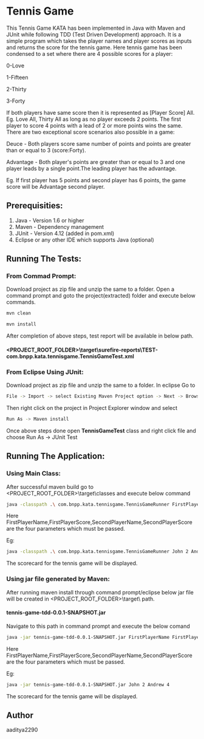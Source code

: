 # Tennis Game

This Tennis Game KATA has been implemented in Java with Maven and JUnit while following TDD (Test Driven Development) approach. It is a simple program which takes the player names and player scores as inputs and returns the score for the tennis game. 
Here tennis game has been condensed to a set where there are 4 possible scores for a player:

0-Love

1-Fifteen

2-Thirty

3-Forty

If both players have same score then it is represented as [Player Score] All. Eg. Love All, Thirty All as long as no player exceeds 2 points. The first player to score 4 points with a lead of 2 or more points wins the same. There are two exceptional score scenarios also possible in a game:

Deuce - Both players score same number of points and points are greater than or equal to 3 (score:Forty).

Advantage - Both player's points are greater than or equal to 3 and one player leads by a single point.The leading player has the advantage.

Eg. If first player has 5 points and second player has 6 points, the game score will be Advantage second player.

## Prerequisities:

1. Java - Version 1.6 or higher
2. Maven - Dependency management
3. JUnit - Version 4.12 (added in pom.xml)
4. Eclipse or any other IDE which supports Java (optional)

## Running The Tests:

### From Commad Prompt:

Download project as zip file and unzip the same to a folder. Open a command prompt and goto the project(extracted) folder and 
execute below commands.

```bash
mvn clean

mvn install
```

After completion of above steps, test report will be available in below path.

#### <PROJECT_ROOT_FOLDER>\target\surefire-reports\TEST-com.bnpp.kata.tennisgame.TennisGameTest.xml

### From Eclipse Using JUnit:

Download project as zip file and unzip the same to a folder. 
In eclipse Go to 
```bash
File -> Import -> select Existing Maven Project option -> Next -> Browse extracted folder and Finish
```
Then right click on the project in Project Explorer window and select 
```bash
Run As -> Maven install
```
Once above steps done open <b>TennisGameTest</b> class and right click file and choose Run As -> JUnit Test

## Running The Application:

### Using Main Class:

After successful maven build go to <PROJECT_ROOT_FOLDER>\target\classes and execute below command

```bash
java -classpath .\ com.bnpp.kata.tennisgame.TennisGameRunner FirstPlayerName FirstPlayerScore SecondPlayerName SecondPlayerScore
```

Here FirstPlayerName,FirstPlayerScore,SecondPlayerName,SecondPlayerScore are the four parameters which must be passed.

Eg: 
```bash
java -classpath .\ com.bnpp.kata.tennisgame.TennisGameRunner John 2 Andrew 4
```
The scorecard for the tennis game will be displayed.

### Using jar file generated by Maven:

After running maven install through command prompt/eclipse below jar file will be created in <PROJECT_ROOT_FOLDER>\target\ path.

#### tennis-game-tdd-0.0.1-SNAPSHOT.jar

Navigate to this path in command prompt and execute the below comand 
```bash
java -jar tennis-game-tdd-0.0.1-SNAPSHOT.jar FirstPlayerName FirstPlayerScore SecondPlayerName SecondPlayerScore
```
Here FirstPlayerName,FirstPlayerScore,SecondPlayerName,SecondPlayerScore are the four parameters which must be passed.

Eg:
```bash
java -jar tennis-game-tdd-0.0.1-SNAPSHOT.jar John 2 Andrew 4
```
The scorecard for the tennis game will be displayed.

## Author

aaditya2290

